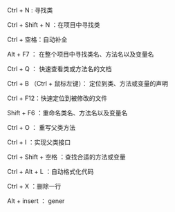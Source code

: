 Ctrl + N : 寻找类

Ctrl + Shift + N ：在项目中寻找类

Ctrl + 空格：自动补全

Alt + F7 ： 在整个项目中寻找类名、方法名以及变量名

Ctrl + Q ： 快速查看类或方法名的文档

Ctrl + B （Ctrl + 鼠标左键）： 定位到类、方法或变量的声明

Ctrl + F12：快速定位到被修改的文件

Shift + F6 ：重命名类名、方法名以及变量名

Ctrl + O ： 重写父类方法

Ctrl + I  ：实现父类接口

Ctrl + Shift + 空格 ：查找合适的方法或变量

Ctrl + Alt + L ：自动格式化代码

Ctrl + X ：删除一行

Alt + insert ： gener



